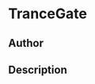 # TranceGate

## Author

<!-- Insert Your Name Here -->

## Description

<!-- Describe your example here -->
